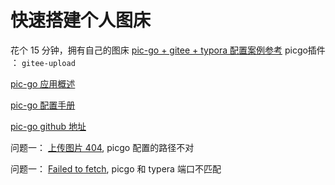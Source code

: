 # 快速搭建个人图床

花个 15 分钟，拥有自己的图床
[pic-go + gitee + typora 配置案例参考](https://juejin.cn/post/7016511287030972452#heading-13)
picgo插件 ： `gitee-upload`

[pic-go 应用概述](https://picgo.github.io/PicGo-Doc/zh/guide/#%E5%BA%94%E7%94%A8%E6%A6%82%E8%BF%B0)

[pic-go 配置手册](https://picgo.github.io/PicGo-Doc/zh/guide/config.html#picgo%E8%AE%BE%E7%BD%AE)

[pic-go github 地址](https://github.com/wait-for-the-wind/PicGo)

问题一： [上传图片 404](https://blog.csdn.net/u013962582/article/details/108726828), picgo 配置的路径不对

问题一： [Failed to fetch](https://blog.csdn.net/u013447988/article/details/116453892), picgo 和 typera 端口不匹配
